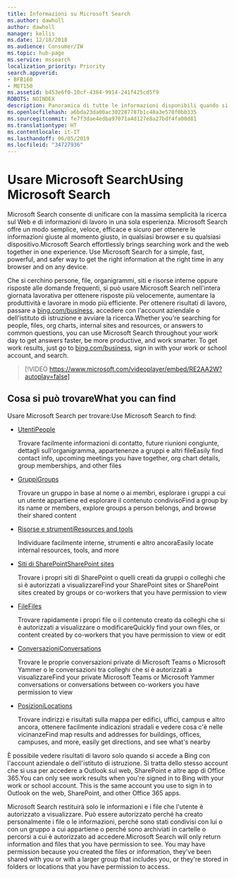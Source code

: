 ```yaml
---
title: Informazioni su Microsoft Search
ms.author: dawholl
author: dawholl
manager: kellis
ms.date: 12/18/2018
ms.audience: Consumer/IW
ms.topic: hub-page
ms.service: mssearch
localization_priority: Priority
search.appverid:
- BFB160
- MET150
ms.assetid: b453e6f0-10cf-4384-9914-241f425cd5f9
ROBOTS: NOINDEX
description: Panoramica di tutte le informazioni disponibili quando si usa Microsoft Search
ms.openlocfilehash: a6bda23da00ac302287787b1c48a3e578f0bb335
ms.sourcegitcommit: fe7f3dae4edba97071a4d127e8a27bdf4fa00d81
ms.translationtype: HT
ms.contentlocale: it-IT
ms.lasthandoff: 06/05/2019
ms.locfileid: "34727936"
---
```

# <a name="using-microsoft-search"></a><span data-ttu-id="aaa9a-103">Usare Microsoft Search</span><span class="sxs-lookup"><span data-stu-id="aaa9a-103">Using Microsoft Search</span></span>

<span data-ttu-id="aaa9a-p101">Microsoft Search consente di unificare con la massima semplicità la ricerca sul Web e di informazioni di lavoro in una sola esperienza. Microsoft Search offre un modo semplice, veloce, efficace e sicuro per ottenere le informazioni giuste al momento giusto, in qualsiasi browser e su qualsiasi dispositivo.</span><span class="sxs-lookup"><span data-stu-id="aaa9a-p101">Microsoft Search effortlessly brings searching work and the web together in one experience. Use Microsoft Search for a simple, fast, powerful, and safer way to get the right information at the right time in any browser and on any device.</span></span>
  
<span data-ttu-id="aaa9a-p102">Che si cerchino persone, file, organigrammi, siti e risorse interne oppure risposte alle domande frequenti, si può usare Microsoft Search nell'intera giornata lavorativa per ottenere risposte più velocemente, aumentare la produttività e lavorare in modo più efficiente. Per ottenere risultati di lavoro, passare a [bing.com/business](https://www.bing.com/business), accedere con l'account aziendale o dell'istituto di istruzione e avviare la ricerca.</span><span class="sxs-lookup"><span data-stu-id="aaa9a-p102">Whether you're searching for people, files, org charts, internal sites and resources, or answers to common questions, you can use Microsoft Search throughout your work day to get answers faster, be more productive, and work smarter. To get work results, just go to [bing.com/business](https://www.bing.com/business), sign in with your work or school account, and search.</span></span> 
  
> [!VIDEO https://www.microsoft.com/videoplayer/embed/RE2AA2W?autoplay=false]

## <a name="what-you-can-find"></a><span data-ttu-id="aaa9a-108">Cosa si può trovare</span><span class="sxs-lookup"><span data-stu-id="aaa9a-108">What you can find</span></span>
  
<span data-ttu-id="aaa9a-109">Usare Microsoft Search per trovare:</span><span class="sxs-lookup"><span data-stu-id="aaa9a-109">Use Microsoft Search to find:</span></span>
  
- [<span data-ttu-id="aaa9a-110">Utenti</span><span class="sxs-lookup"><span data-stu-id="aaa9a-110">People</span></span>](find-people-and-groups.md)
    
    <span data-ttu-id="aaa9a-111">Trovare facilmente informazioni di contatto, future riunioni congiunte, dettagli sull'organigramma, appartenenze a gruppi e altri file</span><span class="sxs-lookup"><span data-stu-id="aaa9a-111">Easily find contact info, upcoming meetings you have together, org chart details, group memberships, and other files</span></span>
    
- [<span data-ttu-id="aaa9a-112">Gruppi</span><span class="sxs-lookup"><span data-stu-id="aaa9a-112">Groups</span></span>](find-people-and-groups.md)
    
    <span data-ttu-id="aaa9a-113">Trovare un gruppo in base al nome o ai membri, esplorare i gruppi a cui un utente appartiene ed esplorare il contenuto condiviso</span><span class="sxs-lookup"><span data-stu-id="aaa9a-113">Find a group by its name or members, explore groups a person belongs, and browse their shared content</span></span>
    
- [<span data-ttu-id="aaa9a-114">Risorse e strumenti</span><span class="sxs-lookup"><span data-stu-id="aaa9a-114">Resources and tools</span></span>](find-resources-tools-and-more.md)
    
    <span data-ttu-id="aaa9a-115">Individuare facilmente interne, strumenti e altro ancora</span><span class="sxs-lookup"><span data-stu-id="aaa9a-115">Easily locate internal resources, tools, and more</span></span>
    
- [<span data-ttu-id="aaa9a-116">Siti di SharePoint</span><span class="sxs-lookup"><span data-stu-id="aaa9a-116">SharePoint sites</span></span>](find-sharepoint-sites.md)
    
    <span data-ttu-id="aaa9a-117">Trovare i propri siti di SharePoint o quelli creati da gruppi o colleghi che si è autorizzati a visualizzare</span><span class="sxs-lookup"><span data-stu-id="aaa9a-117">Find your SharePoint sites or SharePoint sites created by groups or co-workers that you have permission to view</span></span>
    
- [<span data-ttu-id="aaa9a-118">File</span><span class="sxs-lookup"><span data-stu-id="aaa9a-118">Files</span></span>](find-files.md)
    
    <span data-ttu-id="aaa9a-119">Trovare rapidamente i propri file o il contenuto creato da colleghi che si è autorizzati a visualizzare o modificare</span><span class="sxs-lookup"><span data-stu-id="aaa9a-119">Quickly find your own files, or content created by co-workers that you have permission to view or edit</span></span>
    
- [<span data-ttu-id="aaa9a-120">Conversazioni</span><span class="sxs-lookup"><span data-stu-id="aaa9a-120">Conversations</span></span>](find-conversations.md)
    
    <span data-ttu-id="aaa9a-121">Trovare le proprie conversazioni private di Microsoft Teams o Microsoft Yammer o le conversazioni tra colleghi che si è autorizzati a visualizzare</span><span class="sxs-lookup"><span data-stu-id="aaa9a-121">Find your private Microsoft Teams or Microsoft Yammer conversations or conversations between co-workers you have permission to view</span></span>
    
- [<span data-ttu-id="aaa9a-122">Posizioni</span><span class="sxs-lookup"><span data-stu-id="aaa9a-122">Locations</span></span>](find-locations.md)
    
    <span data-ttu-id="aaa9a-123">Trovare indirizzi e risultati sulla mappa per edifici, uffici, campus e altro ancora, ottenere facilmente indicazioni stradali e vedere cosa c'è nelle vicinanze</span><span class="sxs-lookup"><span data-stu-id="aaa9a-123">Find map results and addresses for buildings, offices, campuses, and more, easily get directions, and see what's nearby</span></span>    
    
<span data-ttu-id="aaa9a-p103">È possibile vedere risultati di lavoro solo quando si accede a Bing con l'account aziendale o dell'istituto di istruzione. Si tratta dello stesso account che si usa per accedere a Outlook sul web, SharePoint e altre app di Office 365.</span><span class="sxs-lookup"><span data-stu-id="aaa9a-p103">You can only see work results when you're signed in to Bing with your work or school account. This is the same account you use to sign in to Outlook on the web, SharePoint, and other Office 365 apps.</span></span> 
  
<span data-ttu-id="aaa9a-p104">Microsoft Search restituirà solo le informazioni e i file che l'utente è autorizzato a visualizzare. Può essere autorizzato perché ha creato personalmente i file o le informazioni, perché sono stati condivisi con lui o con un gruppo a cui appartiene o perché sono archiviati in cartelle o percorsi a cui è autorizzato ad accedere.</span><span class="sxs-lookup"><span data-stu-id="aaa9a-p104">Microsoft Search will only return information and files that you have permission to see. You may have permission because you created the files or information, they've been shared with you or with a larger group that includes you, or they're stored in folders or locations that you have permission to access.</span></span>

  

